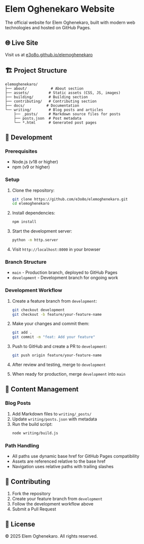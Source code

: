 # Elem Oghenekaro Website

The official website for Elem Oghenekaro, built with modern web technologies and hosted on GitHub Pages.

## 🌐 Live Site

Visit us at [e3o8o.github.io/elemoghenekaro](https://e3o8o.github.io/elemoghenekaro)

## 🏗️ Project Structure

```
elemoghenekaro/
├── about/           # About section
├── assets/         # Static assets (CSS, JS, images)
├── building/       # Building section
├── contributing/   # Contributing section
├── docs/          # Documentation
└── writing/        # Blog posts and articles
    ├── _posts/     # Markdown source files for posts
    ├── posts.json  # Post metadata
    └── *.html      # Generated post pages
```

## 🚀 Development

### Prerequisites

- Node.js (v18 or higher)
- npm (v9 or higher)

### Setup

1. Clone the repository:
   ```bash
   git clone https://github.com/e3o8o/elemoghenekaro.git
   cd elemoghenekaro
   ```

2. Install dependencies:
   ```bash
   npm install
   ```

3. Start the development server:
   ```bash
   python -m http.server
   ```

4. Visit `http://localhost:8000` in your browser

### Branch Structure

- `main` - Production branch, deployed to GitHub Pages
- `development` - Development branch for ongoing work

### Development Workflow

1. Create a feature branch from `development`:
   ```bash
   git checkout development
   git checkout -b feature/your-feature-name
   ```

2. Make your changes and commit them:
   ```bash
   git add .
   git commit -m "feat: Add your feature"
   ```

3. Push to GitHub and create a PR to `development`:
   ```bash
   git push origin feature/your-feature-name
   ```

4. After review and testing, merge to `development`
5. When ready for production, merge `development` into `main`

## 📝 Content Management

### Blog Posts

1. Add Markdown files to `writing/_posts/`
2. Update `writing/posts.json` with metadata
3. Run the build script:
   ```bash
   node writing/build.js
   ```

### Path Handling

- All paths use dynamic base href for GitHub Pages compatibility
- Assets are referenced relative to the base href
- Navigation uses relative paths with trailing slashes

## 🤝 Contributing

1. Fork the repository
2. Create your feature branch from `development`
3. Follow the development workflow above
4. Submit a Pull Request

## 📄 License

© 2025 Elem Oghenekaro. All rights reserved. 